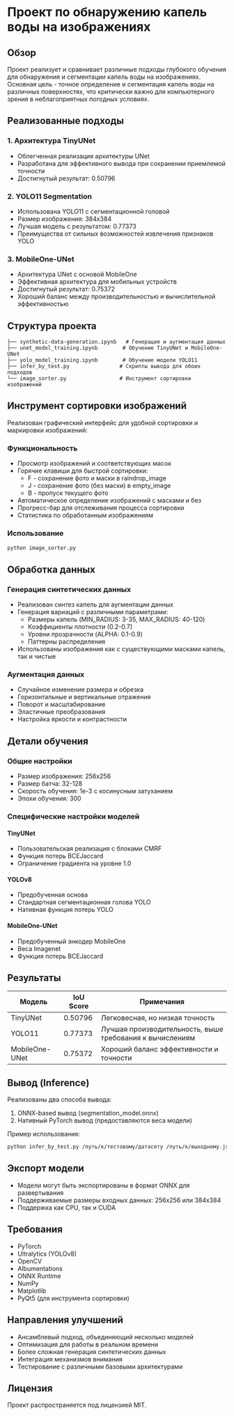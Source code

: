 # Проект по обнаружению капель воды на изображениях

## Обзор
Проект реализует и сравнивает различные подходы глубокого обучения для обнаружения и сегментации капель воды на изображениях. Основная цель - точное определение и сегментация капель воды на различных поверхностях, что критически важно для компьютерного зрения в неблагоприятных погодных условиях.

## Реализованные подходы

### 1. Архитектура TinyUNet
- Облегченная реализация архитектуры UNet
- Разработана для эффективного вывода при сохранении приемлемой точности
- Достигнутый результат: 0.50796

### 2. YOLO11 Segmentation
- Использована YOLO11 с сегментационной головой
- Размер изображения: 384x384
- Лучшая модель с результатом: 0.77373
- Преимущества от сильных возможностей извлечения признаков YOLO

### 3. MobileOne-UNet
- Архитектура UNet с основой MobileOne
- Эффективная архитектура для мобильных устройств
- Достигнутый результат: 0.75372
- Хороший баланс между производительностью и вычислительной эффективностью

## Структура проекта
```
├── synthetic-data-generation.ipynb   # Генерация и аугментация данных
├── unet_model_training.ipynb        # Обучение TinyUNet и MobileOne-UNet
├── yolo_model_training.ipynb        # Обучение модели YOLO11
├── infer_by_test.py                # Скрипты вывода для обоих подходов
└── image_sorter.py                 # Инструмент сортировки изображений
```

## Инструмент сортировки изображений

Реализован графический интерфейс для удобной сортировки и маркировки изображений:

### Функциональность
- Просмотр изображений и соответствующих масок
- Горячие клавиши для быстрой сортировки:
  - F - сохранение фото и маски в raindrop_image
  - J - сохранение фото (без маски) в empty_image
  - B - пропуск текущего фото
- Автоматическое определение изображений с масками и без
- Прогресс-бар для отслеживания процесса сортировки
- Статистика по обработанным изображениям

### Использование
```bash
python image_sorter.py
```

## Обработка данных

### Генерация синтетических данных
- Реализован синтез капель для аугментации данных
- Генерация вариаций с различными параметрами:
  - Размеры капель (MIN_RADIUS: 3-35, MAX_RADIUS: 40-120)
  - Коэффициенты плотности (0.2-0.7)
  - Уровни прозрачности (ALPHA: 0.1-0.9)
  - Паттерны распределения
- Использованы изображения как с существующими масками капель, так и чистые

### Аугментация данных
- Случайное изменение размера и обрезка
- Горизонтальные и вертикальные отражения
- Поворот и масштабирование
- Эластичные преобразования
- Настройка яркости и контрастности

## Детали обучения

### Общие настройки
- Размер изображения: 256x256
- Размер батча: 32-128
- Скорость обучения: 1e-3 с косинусным затуханием
- Эпохи обучения: 300

### Специфические настройки моделей

#### TinyUNet
- Пользовательская реализация с блоками CMRF
- Функция потерь BCEJaccard
- Ограничение градиента на уровне 1.0

#### YOLOv8
- Предобученная основа
- Стандартная сегментационная голова YOLO
- Нативная функция потерь YOLO

#### MobileOne-UNet
- Предобученный энкодер MobileOne
- Веса Imagenet
- Функция потерь BCEJaccard

## Результаты

| Модель         | IoU Score | Примечания                               |
|---------------|-----------|------------------------------------------|
| TinyUNet      | 0.50796   | Легковесная, но низкая точность         |
| YOLO11        | 0.77373   | Лучшая производительность, выше требования к вычислениям |
| MobileOne-UNet| 0.75372   | Хороший баланс эффективности и точности  |

## Вывод (Inference)

Реализованы два способа вывода:
1. ONNX-based вывод (segmentation_model.onnx)
2. Нативный PyTorch вывод (предоставляются веса модели)

Пример использования:
```bash
python infer_by_test.py /путь/к/тестовому/датасету /путь/к/выходному.json
```

## Экспорт модели
- Модели могут быть экспортированы в формат ONNX для развертывания
- Поддерживаемые размеры входных данных: 256x256 или 384x384
- Поддержка как CPU, так и CUDA

## Требования
- PyTorch
- Ultralytics (YOLOv8)
- OpenCV
- Albumentations
- ONNX Runtime
- NumPy
- Matplotlib
- PyQt5 (для инструмента сортировки)

## Направления улучшений
- Ансамблевый подход, объединяющий несколько моделей
- Оптимизация для работы в реальном времени
- Более сложная генерация синтетических данных
- Интеграция механизмов внимания
- Тестирование с различными базовыми архитектурами

## Лицензия
Проект распространяется под лицензией MIT.
